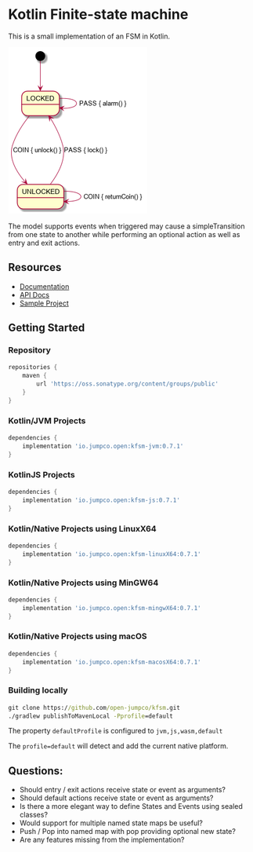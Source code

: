 # Kotlin Finite-state machine

This is a small implementation of an FSM in Kotlin.

![turnstile-fsm](src/doc/asciidoc/turnstile_fsm.png)

The model supports events when triggered may cause a simpleTransition from one state to another while performing an optional action as well as entry and exit actions.

## Resources
* [Documentation](https://open.jumpco.io/projects/kfsm/index.html)
* [API Docs](https://open.jumpco.io/projects/kfsm/javadoc/kfsm/index.html)
* [Sample Project](https://github.com/open-jumpco/kfsm-samples)

## Getting Started

### Repository
```groovy
repositories {
    maven {
        url 'https://oss.sonatype.org/content/groups/public' 
    }
}
```

### Kotlin/JVM Projects
```groovy
dependencies {
    implementation 'io.jumpco.open:kfsm-jvm:0.7.1'
}
```
### KotlinJS Projects
```groovy
dependencies {
    implementation 'io.jumpco.open:kfsm-js:0.7.1'
}
```
### Kotlin/Native Projects using LinuxX64
```groovy
dependencies {
    implementation 'io.jumpco.open:kfsm-linuxX64:0.7.1'    
}
```
### Kotlin/Native Projects using MinGW64
```groovy
dependencies {
    implementation 'io.jumpco.open:kfsm-mingwX64:0.7.1'    
}
```
### Kotlin/Native Projects using macOS
```groovy
dependencies {
    implementation 'io.jumpco.open:kfsm-macosX64:0.7.1'    
}
```
### Building locally

```cmd
git clone https://github.com/open-jumpco/kfsm.git
./gradlew publishToMavenLocal -Pprofile=default
```
The property `defaultProfile` is configured to `jvm,js,wasm,default`

The `profile=default` will detect and add the current native platform.

## Questions:
* Should entry / exit actions receive state or event as arguments?
* Should default actions receive state or event as arguments?
* Is there a more elegant way to define States and Events using sealed classes?
* Would support for multiple named state maps be useful? 
* Push / Pop into named map with pop providing optional new state?
* Are any features missing from the implementation?


